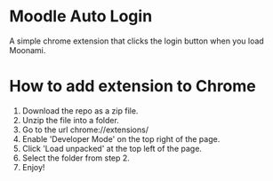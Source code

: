 # Moodle Auto Login

A simple chrome extension that clicks the login button when you load Moonami.

# How to add extension to Chrome

1. Download the repo as a zip file.
2. Unzip the file into a folder.
3. Go to the url chrome://extensions/
4. Enable 'Developer Mode' on the top right of the page.
5. Click 'Load unpacked' at the top left of the page.
6. Select the folder from step 2.
7. Enjoy!

